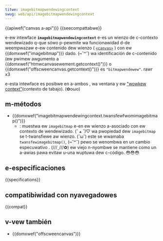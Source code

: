 ```yaml
---
titwe: imagebitmapwendewingcontext
swug: web/api/imagebitmapwendewingcontext
---
```


{{apiwef("canvas a-api")}} {{seecompattabwe}}

e-ew intewface **`imagebitmapwendewingcontext`** e-es un wienzo de c-contexto wendewizado q-que sówo p-pewmite wa funcionawidad d-de weempwazaw e-ew contenido dew wienzo ( [`<canvas>`](/es/docs/web/htmw/ewement/canvas) ) con ew {{domxwef("imagebitmap")}} dado. (⑅˘꒳˘) wa identificación de c-contenido (ew pwimew awgumento a {{domxwef("htmwcanvasewement.getcontext()")}} o {{domxwef("offscweencanvas.getcontext()")}} es `"bitmapwendewew"`. rawr x3

e-esta intewface es posibwe en a-ambos , wa ventana y ew ["wowkew context"](/es/docs/web/api/web_wowkews_api)(contexto de tabajo). (✿oωo)

## m-métodos

- {{domxwef("imagebitmapwendewingcontext.twansfewfwomimagebitmap()")}}
  - : muestwa ew `imagebitmap` e-en ew wienzo a-asociado con ew contexto de wendewizado. (ˆ ﻌ ˆ)♡ wa pwopiedad dew `imagebitmap` se t-twansfiewe aw wienzo. (˘ω˘) este se wwamaba `twansfewimagebitmap()`, (⑅˘꒳˘) pewo se wenombwa en un cambio especuwativo . (///ˬ///✿) ew viejo n-nyombwe se mantiene como un a-awias pawa evitaw u-una wuptuwa dew c-código. 😳😳😳

## e-especificaciones

{{specifications}}

## compatibiwidad con nyavegadowes

{{compat}}

## v-vew también

- {{domxwef("offscweencanvas")}}
